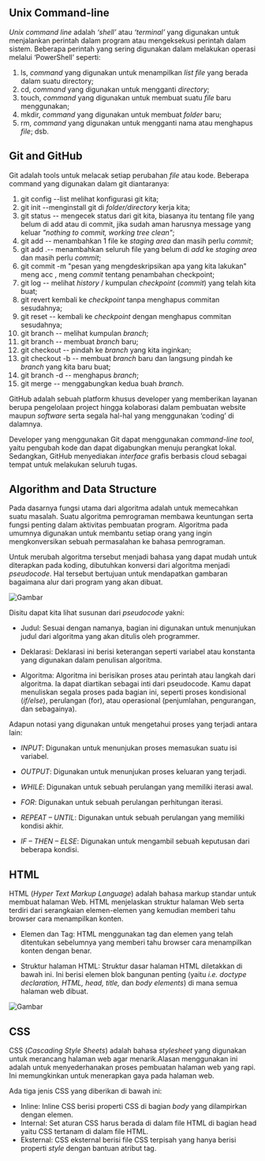 ## Unix Command-line
_Unix command line_ adalah _‘shell’_ atau _‘terminal’_ yang digunakan untuk menjalankan perintah dalam program atau mengeksekusi perintah dalam sistem. Beberapa perintah yang sering digunakan dalam melakukan operasi melalui ‘PowerShell’ seperti: 

1. ls, _command_ yang digunakan untuk menampilkan _list file_ yang berada dalam suatu directory; 
2. cd, _command_ yang digunakan untuk mengganti _directory_; 
3. touch, _command_ yang digunakan untuk membuat suatu _file_ baru menggunakan; 
4. mkdir, _command_ yang digunakan untuk membuat _folder_ baru; 
5. rm, _command_ yang digunakan untuk mengganti nama atau menghapus _file_; dsb.

## Git and GitHub
Git adalah tools untuk melacak setiap perubahan _file_ atau kode. Beberapa command yang digunakan dalam git diantaranya: 

1. git config --list melihat konfigurasi git kita; 
2. git init --menginstall git di _folder/directory_ kerja kita; 
3. git status --  mengecek status dari git kita, biasanya itu tentang file yang belum di add atau di commit, jika sudah aman harusnya message yang keluar _"nothing to commit, working tree clean"_; 
4. git add <nama file> --  menambahkan 1 file ke _staging area_ dan masih perlu _commit_; 
5. git add .-- menambahkan seluruh file yang belum di _add_ ke _staging area_ dan masih perlu _commit_; 
6. git commit -m "pesan yang mengdeskripsikan apa yang kita lakukan" meng acc , meng _commit_ tentang penambahan checkpoint; 
7. git log --  melihat _history_ / kumpulan _checkpoint_ (_commit_) yang telah kita buat; 
8. git revert <nomor commit> kembali ke _checkpoint_ tanpa menghapus commitan sesudahnya; 
9. git reset <nomor commit> -- kembali ke _checkpoint_ dengan menghapus commitan sesudahnya; 
10. git branch -- melihat kumpulan _branch_; 
11. git branch <nama branch yang di inginkan> --  membuat _branch_ baru; 
12. git checkout <nama branch> --  pindah ke _branch_ yang kita inginkan; 
13. git checkout -b <nama branch> --  membuat _branch_ baru dan langsung pindah ke _branch_ yang kita baru buat; 
14. git branch -d <nama branch> --  menghapus _branch_; 
15. git merge <nama target branch yang ingin kita tarik> --  menggabungkan kedua buah _branch_.

GitHub adalah sebuah platform khusus developer yang memberikan layanan berupa pengelolaan project hingga kolaborasi dalam pembuatan website maupun _software_ serta segala hal-hal yang menggunakan ‘coding’ di dalamnya.

Developer yang menggunakan Git dapat menggunakan _command-line tool_, yaitu pengubah kode dan dapat digabungkan menuju perangkat lokal. Sedangkan, GitHub menyediakan _interface_ grafis berbasis cloud sebagai tempat untuk melakukan seluruh tugas.

## Algorithm and Data Structure
Pada dasarnya fungsi utama dari algoritma adalah untuk memecahkan suatu masalah. Suatu algoritma pemrograman membawa keuntungan serta fungsi penting dalam aktivitas pembuatan program. Algoritma pada umumnya digunakan untuk membantu setiap orang yang ingin mengkonversikan sebuah permasalahan ke bahasa pemrograman.

Untuk merubah algoritma tersebut menjadi bahasa yang dapat mudah untuk diterapkan pada koding, dibutuhkan konversi dari algoritma menjadi _pseudocode_. Hal tersebut bertujuan untuk mendapatkan gambaran bagaimana alur dari program yang akan dibuat.

![Gambar](https://www.dicoding.com/blog/wp-content/uploads/2021/08/Contoh-pseudocode-ganjil-genap.png)

Disitu dapat kita lihat susunan dari _pseudocode_ yakni:

- Judul: Sesuai dengan namanya, bagian ini digunakan untuk menunjukan judul dari algoritma yang akan ditulis oleh programmer.

- Deklarasi: Deklarasi ini berisi keterangan seperti variabel atau konstanta yang digunakan dalam penulisan algoritma.

- Algoritma: Algoritma ini berisikan proses atau perintah atau langkah dari algoritma. Ia dapat diartikan sebagai inti dari pseudocode. Kamu dapat menuliskan segala proses pada bagian ini, seperti proses kondisional (_if/else_), perulangan (for), atau operasional (penjumlahan, pengurangan, dan sebagainya).

Adapun notasi yang digunakan untuk mengetahui proses yang terjadi antara lain:

- _INPUT_: Digunakan untuk menunjukan proses memasukan suatu isi variabel.

- _OUTPUT_: Digunakan untuk menunjukan proses keluaran yang terjadi.

- _WHILE_: Digunakan untuk sebuah perulangan yang memiliki iterasi awal.

- _FOR_: Digunakan untuk sebuah perulangan perhitungan iterasi.

- _REPEAT – UNTIL_: Digunakan untuk sebuah perulangan yang memiliki kondisi akhir.

- _IF – THEN – ELSE_: Digunakan untuk mengambil sebuah keputusan dari beberapa kondisi.

## HTML

HTML (_Hyper Text Markup Language_) adalah bahasa markup standar untuk membuat halaman Web. HTML menjelaskan struktur halaman Web serta terdiri dari serangkaian elemen-elemen yang kemudian memberi tahu browser cara menampilkan konten.

- Elemen dan Tag: HTML menggunakan tag dan elemen yang telah ditentukan sebelumnya yang memberi tahu browser cara menampilkan konten dengan benar.

- Struktur halaman HTML: Struktur dasar halaman HTML diletakkan di bawah ini. Ini berisi elemen blok bangunan penting (yaitu _i.e. doctype declaration, HTML, head, title,_ dan _body elements_) di mana semua halaman web dibuat.

![Gambar](https://media.geeksforgeeks.org/wp-content/cdn-uploads/20220401160946/HTML-Basic-Format-768x534.png)

## CSS

CSS (_Cascading Style Sheets_) adalah bahasa _stylesheet_ yang digunakan untuk merancang halaman web agar menarik.Alasan menggunakan ini adalah untuk menyederhanakan proses pembuatan halaman web yang rapi. Ini memungkinkan untuk menerapkan gaya pada halaman web.

Ada tiga jenis CSS yang diberikan di bawah ini: 
- Inline: Inline CSS berisi properti CSS di bagian _body_ yang dilampirkan dengan elemen.
- Internal: Set aturan CSS harus berada di dalam file HTML di bagian head yaitu CSS tertanam di dalam file HTML.
- Eksternal: CSS eksternal berisi file CSS terpisah yang hanya berisi properti _style_ dengan bantuan atribut tag.